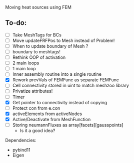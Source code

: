 Moving heat sources using FEM

To-do:
------
- [ ] Take MeshTags for BCs
- [ ] Move updateFRFPos to Mesh instead of Problem!
- [ ] When to update boundary of Mesh ?
- [ ] boundary to meshtags!
- [ ] Rethink OOP of activation
- [ ] 2 main loops
- [ ] 1 main loop
- [ ] Inner assembly routine into a single routine
- [x] Rework prevVals of FEMFunc as separate FEMFunc
- [ ] Cell connectivity stored in uint to match meshzoo library
- [ ] Privatize attributes!
- [ ] Timer
- [x] Get pointer to connectivity instead of copying
- [ ] Protect con from e.con
- [x] activeElements from activeNodes
- [x] Active/Deactivate from MeshFunction
- [ ] Storing neumannFluxes as array[facets][gausspoints]
    - Is it a good idea?

Dependencies:

- pybind11
- Eigen
